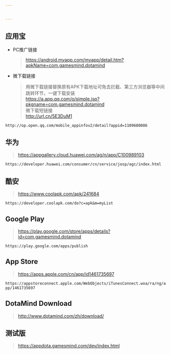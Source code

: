 ```yaml
---


---
```


<h2 id="应用宝">应用宝</h2>
<ul>
<li>
<p>PC推广链接</p>
<blockquote>
<p><a href="https://android.myapp.com/myapp/detail.htm?apkName=com.gamesmind.dotamind">https://android.myapp.com/myapp/detail.htm?apkName=com.gamesmind.dotamind</a></p>
</blockquote>
</li>
<li>
<p>微下载链接</p>
<blockquote>
<p>用微下载链接替换原有APK下载地址可免去拦截、第三方浏览器等中间跳转环节，一键下载安装<br>
<a href="https://a.app.qq.com/o/simple.jsp?pkgname=com.gamesmind.dotamind">https://a.app.qq.com/o/simple.jsp?pkgname=com.gamesmind.dotamind</a><br>
微下载短链接<br>
<a href="http://url.cn/5E3DuM1">http://url.cn/5E3DuM1</a></p>
</blockquote>
</li>
</ul>
<p><code>http://op.open.qq.com/mobile_appinfov2/detail?appid=1109680086</code></p>
<h2 id="华为">华为</h2>
<blockquote>
<p><a href="https://appgallery.cloud.huawei.com/ag/n/app/C100989103">https://appgallery.cloud.huawei.com/ag/n/app/C100989103</a></p>
</blockquote>
<p><code>https://developer.huawei.com/consumer/cn/service/josp/agc/index.html</code></p>
<h2 id="酷安">酷安</h2>
<blockquote>
<p><a href="https://www.coolapk.com/apk/241684">https://www.coolapk.com/apk/241684</a></p>
</blockquote>
<p><code>https://developer.coolapk.com/do?c=apk&amp;m=myList</code></p>
<h2 id="google-play">Google Play</h2>
<blockquote>
<p><a href="https://play.google.com/store/apps/details?id=com.gamesmind.dotamind">https://play.google.com/store/apps/details?id=com.gamesmind.dotamind</a></p>
</blockquote>
<p><code>https://play.google.com/apps/publish</code></p>
<h2 id="app-store">App Store</h2>
<blockquote>
<p><a href="https://apps.apple.com/cn/app/id1461735697">https://apps.apple.com/cn/app/id1461735697</a></p>
</blockquote>
<p><code>https://appstoreconnect.apple.com/WebObjects/iTunesConnect.woa/ra/ng/app/1461735697</code></p>
<h2 id="dotamind-download">DotaMind Download</h2>
<blockquote>
<p><a href="http://www.dotamind.com/zh/download/">http://www.dotamind.com/zh/download/</a></p>
</blockquote>
<h2 id="测试版">测试版</h2>
<blockquote>
<p><a href="https://appdota.gamesmind.com/dev/index.html">https://appdota.gamesmind.com/dev/index.html</a></p>
</blockquote>

